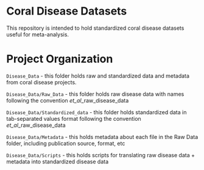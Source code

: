 # Coral Disease Datasets

This repository is intended to hold standardized coral disease datasets useful for meta-analysis.

# Project Organization

`Disease_Data` -  this folder holds raw and standardized data and metadata from coral disease projects.

`Disease_Data/Raw_Data` - this folder holds raw disease data with names following the convention <authorname>_et_al_<year>_raw_disease_data

`Disease_Data/Standardized_data` - this folder holds standardized data in tab-separated values format following the convention <authorname>_et_al_<year>_raw_disease_data

`Disease_Data/Metadata` - this holds metadata about each file in the Raw Data folder, including publication source, format, etc

`Disease_Data/Scripts` - this holds scripts for translating raw disease data + metadata into standardized disease data 




